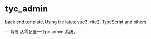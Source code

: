 # tyc_admin
back-end template, Using the latest vue3, vite2, TypeScript and others

-- 背景
从零配置一个pc admin 系统。
